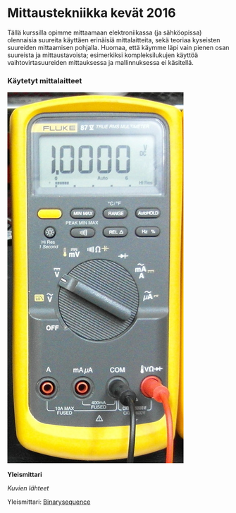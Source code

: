 # Mittaustekniikka kevät 2016

Tällä kurssilla opimme mittaamaan elektroniikassa (ja sähköopissa) olennaisia suureita käyttäen erinäisiä mittalaitteita, sekä teoriaa kyseisten suureiden mittaamisen pohjalla. Huomaa, että käymme läpi vain pienen osan suureista ja mittaustavoista; esimerkiksi kompleksilukujen käyttöä vaihtovirtasuureiden mittauksessa ja mallinnuksessa ei käsitellä.


### Käytetyt mittalaitteet

![Yleismittari](fluke.jpg)



**Yleismittari**

*Kuvien lähteet*

Yleismittari: [Binarysequence](https://en.wikipedia.org/wiki/Multimeter#/media/File:Fluke87-V_Multimeter.jpg)